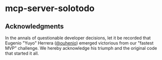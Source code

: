 # mcp-server-solotodo

## Acknowledgments

In the annals of questionable developer decisions, let it be recorded that Eugenio "Yuyo" Herrera ([@ouhenio](https://github.com/ouhenio)) emerged victorious from our "fastest MVP" challenge. We hereby acknowledge his triumph and the original code that started it all.